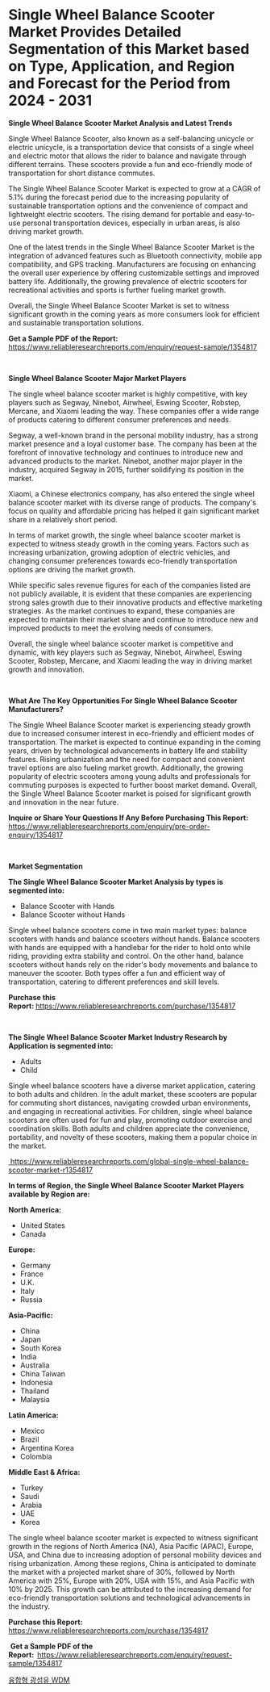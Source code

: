 <p><h1>Single Wheel Balance Scooter Market Provides Detailed Segmentation of this Market based on Type, Application, and Region and Forecast for the Period from 2024 - 2031</h1></p><p><strong>Single Wheel Balance Scooter Market Analysis and Latest Trends</strong></p>
<p><p>Single Wheel Balance Scooter, also known as a self-balancing unicycle or electric unicycle, is a transportation device that consists of a single wheel and electric motor that allows the rider to balance and navigate through different terrains. These scooters provide a fun and eco-friendly mode of transportation for short distance commutes.</p><p>The Single Wheel Balance Scooter Market is expected to grow at a CAGR of 5.1% during the forecast period due to the increasing popularity of sustainable transportation options and the convenience of compact and lightweight electric scooters. The rising demand for portable and easy-to-use personal transportation devices, especially in urban areas, is also driving market growth.</p><p>One of the latest trends in the Single Wheel Balance Scooter Market is the integration of advanced features such as Bluetooth connectivity, mobile app compatibility, and GPS tracking. Manufacturers are focusing on enhancing the overall user experience by offering customizable settings and improved battery life. Additionally, the growing prevalence of electric scooters for recreational activities and sports is further fueling market growth.</p><p>Overall, the Single Wheel Balance Scooter Market is set to witness significant growth in the coming years as more consumers look for efficient and sustainable transportation solutions.</p></p>
<p><strong>Get a Sample PDF of the Report:&nbsp;</strong> <a href="https://www.reliableresearchreports.com/enquiry/request-sample/1354817">https://www.reliableresearchreports.com/enquiry/request-sample/1354817</a></p>
<p>&nbsp;</p>
<p><strong>Single Wheel Balance Scooter Major Market Players</strong></p>
<p><p>The single wheel balance scooter market is highly competitive, with key players such as Segway, Ninebot, Airwheel, Eswing Scooter, Robstep, Mercane, and Xiaomi leading the way. These companies offer a wide range of products catering to different consumer preferences and needs.</p><p>Segway, a well-known brand in the personal mobility industry, has a strong market presence and a loyal customer base. The company has been at the forefront of innovative technology and continues to introduce new and advanced products to the market. Ninebot, another major player in the industry, acquired Segway in 2015, further solidifying its position in the market.</p><p>Xiaomi, a Chinese electronics company, has also entered the single wheel balance scooter market with its diverse range of products. The company's focus on quality and affordable pricing has helped it gain significant market share in a relatively short period.</p><p>In terms of market growth, the single wheel balance scooter market is expected to witness steady growth in the coming years. Factors such as increasing urbanization, growing adoption of electric vehicles, and changing consumer preferences towards eco-friendly transportation options are driving the market growth.</p><p>While specific sales revenue figures for each of the companies listed are not publicly available, it is evident that these companies are experiencing strong sales growth due to their innovative products and effective marketing strategies. As the market continues to expand, these companies are expected to maintain their market share and continue to introduce new and improved products to meet the evolving needs of consumers.</p><p>Overall, the single wheel balance scooter market is competitive and dynamic, with key players such as Segway, Ninebot, Airwheel, Eswing Scooter, Robstep, Mercane, and Xiaomi leading the way in driving market growth and innovation.</p></p>
<p>&nbsp;</p>
<p><strong>What Are The Key Opportunities For Single Wheel Balance Scooter Manufacturers?</strong></p>
<p><p>The Single Wheel Balance Scooter market is experiencing steady growth due to increased consumer interest in eco-friendly and efficient modes of transportation. The market is expected to continue expanding in the coming years, driven by technological advancements in battery life and stability features. Rising urbanization and the need for compact and convenient travel options are also fueling market growth. Additionally, the growing popularity of electric scooters among young adults and professionals for commuting purposes is expected to further boost market demand. Overall, the Single Wheel Balance Scooter market is poised for significant growth and innovation in the near future.</p></p>
<p><strong>Inquire or Share Your Questions If Any Before Purchasing This Report:</strong> <a href="https://www.reliableresearchreports.com/enquiry/pre-order-enquiry/1354817">https://www.reliableresearchreports.com/enquiry/pre-order-enquiry/1354817</a></p>
<p>&nbsp;</p>
<p><strong>Market Segmentation</strong></p>
<p><strong>The Single Wheel Balance Scooter Market Analysis by types is segmented into:</strong></p>
<p><ul><li>Balance Scooter with Hands</li><li>Balance Scooter without Hands</li></ul></p>
<p><p>Single wheel balance scooters come in two main market types: balance scooters with hands and balance scooters without hands. Balance scooters with hands are equipped with a handlebar for the rider to hold onto while riding, providing extra stability and control. On the other hand, balance scooters without hands rely on the rider's body movements and balance to maneuver the scooter. Both types offer a fun and efficient way of transportation, catering to different preferences and skill levels.</p></p>
<p><strong>Purchase this Report:&nbsp;</strong><a href="https://www.reliableresearchreports.com/purchase/1354817">https://www.reliableresearchreports.com/purchase/1354817</a></p>
<p>&nbsp;</p>
<p><strong>The Single Wheel Balance Scooter Market Industry Research by Application is segmented into:</strong></p>
<p><ul><li>Adults</li><li>Child</li></ul></p>
<p><p>Single wheel balance scooters have a diverse market application, catering to both adults and children. In the adult market, these scooters are popular for commuting short distances, navigating crowded urban environments, and engaging in recreational activities. For children, single wheel balance scooters are often used for fun and play, promoting outdoor exercise and coordination skills. Both adults and children appreciate the convenience, portability, and novelty of these scooters, making them a popular choice in the market.</p></p>
<p><a href="https://www.reliableresearchreports.com/global-single-wheel-balance-scooter-market-r1354817">&nbsp;https://www.reliableresearchreports.com/global-single-wheel-balance-scooter-market-r1354817</a></p>
<p><strong>In terms of Region, the Single Wheel Balance Scooter Market Players available by Region are:</strong></p>
<p>
    <p> <strong> North America: </strong>
        <ul>
            <li>United States</li>
            <li>Canada</li>
        </ul>
        </p> 
    <p> <strong> Europe: </strong>
        <ul>
            <li>Germany</li>
            <li>France</li>
            <li>U.K.</li>
            <li>Italy</li>
            <li>Russia</li>
        </ul>
        </p> 
    <p> <strong> Asia-Pacific: </strong>
        <ul>
            <li>China</li>
            <li>Japan</li>
            <li>South Korea</li>
            <li>India</li>
            <li>Australia</li>
            <li>China Taiwan</li>
            <li>Indonesia</li>
            <li>Thailand</li>
            <li>Malaysia</li>
        </ul>
        </p> 
    <p> <strong> Latin America: </strong>
        <ul>
            <li>Mexico</li>
            <li>Brazil</li>
            <li>Argentina Korea</li>
            <li>Colombia</li>
        </ul>
        </p> 
    <p> <strong> Middle East & Africa: </strong>
        <ul>
            <li>Turkey</li>
            <li>Saudi</li>
            <li>Arabia</li>
            <li>UAE</li>
            <li>Korea</li>
        </ul>
    </p>
    </p>
<p><p>The single wheel balance scooter market is expected to witness significant growth in the regions of North America (NA), Asia Pacific (APAC), Europe, USA, and China due to increasing adoption of personal mobility devices and rising urbanization. Among these regions, China is anticipated to dominate the market with a projected market share of 30%, followed by North America with 25%, Europe with 20%, USA with 15%, and Asia Pacific with 10% by 2025. This growth can be attributed to the increasing demand for eco-friendly transportation solutions and technological advancements in the industry.</p></p>
<p><strong>Purchase this Report: </strong><a href="https://www.reliableresearchreports.com/purchase/1354817">https://www.reliableresearchreports.com/purchase/1354817</a></p>
<p>&nbsp;<strong>Get a Sample PDF of the Report:&nbsp;&nbsp;</strong><a href="https://www.reliableresearchreports.com/enquiry/request-sample/1354817">https://www.reliableresearchreports.com/enquiry/request-sample/1354817</a></p>
<p><strong></strong></p>
<p><p><a href="https://github.com/mdmazharulnwr786/Market-Research-Report-List-1/blob/main/2525296114185.md">융합형 광섬유 WDM</a></p></p>